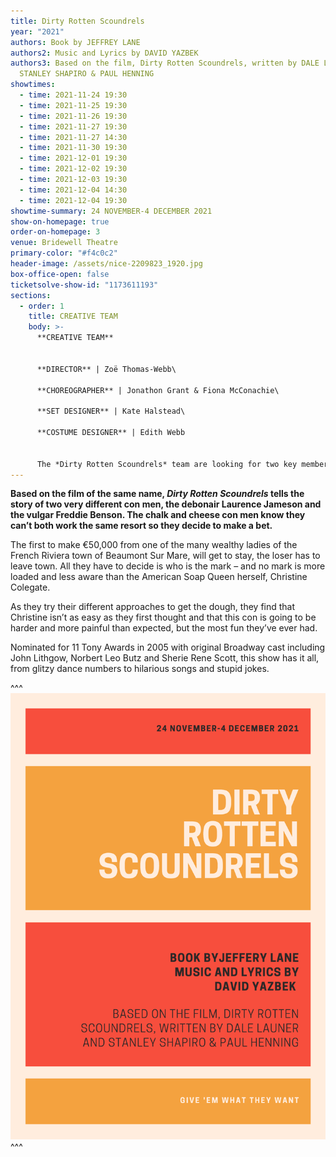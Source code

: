 ```yaml
---
title: Dirty Rotten Scoundrels
year: "2021"
authors: Book by JEFFREY LANE
authors2: Music and Lyrics by DAVID YAZBEK
authors3: Based on the film, Dirty Rotten Scoundrels, written by DALE LAUNER and
  STANLEY SHAPIRO & PAUL HENNING
showtimes:
  - time: 2021-11-24 19:30
  - time: 2021-11-25 19:30
  - time: 2021-11-26 19:30
  - time: 2021-11-27 19:30
  - time: 2021-11-27 14:30
  - time: 2021-11-30 19:30
  - time: 2021-12-01 19:30
  - time: 2021-12-02 19:30
  - time: 2021-12-03 19:30
  - time: 2021-12-04 14:30
  - time: 2021-12-04 19:30
showtime-summary: 24 NOVEMBER-4 DECEMBER 2021
show-on-homepage: true
order-on-homepage: 3
venue: Bridewell Theatre
primary-color: "#f4c0c2"
header-image: /assets/nice-2209823_1920.jpg
box-office-open: false
ticketsolve-show-id: "1173611193"
sections:
  - order: 1
    title: CREATIVE TEAM
    body: >-
      **CREATIVE TEAM**


      **DIRECTOR** | Zoë Thomas-Webb\

      **CHOREOGRAPHER** | Jonathon Grant & Fiona McConachie\

      **SET DESIGNER** | Kate Halstead\

      **COSTUME DESIGNER** | Edith Webb


      The *Dirty Rotten Scoundrels* team are looking for two key members of the production team, a musical director and a stage manager. Please email [zoe.thomaswebb@gmail.com](<>) if you would like to put yourself forward and have a chat about the show.
---
```

**Based on the film of the same name, *Dirty Rotten Scoundrels* tells the story of two very different con men, the debonair Laurence Jameson and the vulgar Freddie Benson. The chalk and cheese con men know they can’t both work the same resort so they decide to make a bet.** 

The first to make €50,000 from one of the many wealthy ladies of the French Riviera town of Beaumont Sur Mare, will get to stay, the loser has to leave town. All they have to decide is who is the mark – and no mark is more loaded and less aware than the American Soap Queen herself, Christine Colegate. 

As they try their different approaches to get the dough, they find that Christine isn’t as easy as they first thought and that this con is going to be harder and more painful than expected, but the most fun they’ve ever had.

Nominated for 11 Tony Awards in 2005 with original Broadway cast including John Lithgow, Norbert Leo Butz and Sherie Rene Scott, this show has it all, from glitzy dance numbers to hilarious songs and stupid jokes. 

^^^ ![](/assets/dirty-rotten-scoundrels-front-page.png)
^^^